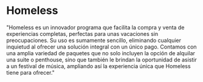 # Homeless
"Homeless es un innovador programa que facilita la compra y venta de experiencias completas, perfectas para unas vacaciones sin preocupaciones. Su uso es sumamente sencillo, eliminando cualquier inquietud al ofrecer una solución integral con un único pago. Contamos con una amplia variedad de paquetes que no solo incluyen la opción de alquilar una suite o penthouse, sino que también le brindan la oportunidad de asistir a un festival de música, ampliando así la experiencia única que Homeless tiene para ofrecer."
